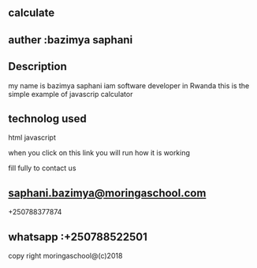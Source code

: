 
## calculate 
## auther :bazimya saphani

## Description 

my name is bazimya saphani iam software developer in Rwanda this is the simple example of javascrip calculator 

## technolog used 
html
 javascript

 when you click on this link you will run how it is working 

fill fully to contact us 

## saphani.bazimya@moringaschool.com
+250788377874
##  whatsapp :+250788522501
 copy right  moringaschool@(c)2018


